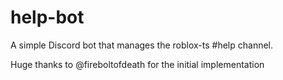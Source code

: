 # help-bot

A simple Discord bot that manages the roblox-ts #help channel.

Huge thanks to @fireboltofdeath for the initial implementation
